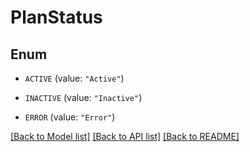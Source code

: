 # PlanStatus

## Enum


* `ACTIVE` (value: `"Active"`)

* `INACTIVE` (value: `"Inactive"`)

* `ERROR` (value: `"Error"`)


[[Back to Model list]](../README.md#documentation-for-models) [[Back to API list]](../README.md#documentation-for-api-endpoints) [[Back to README]](../README.md)


